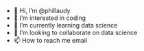 - 👋 Hi, I’m @phillaudy
- 👀 I’m interested in coding
- 🌱 I’m currently learning data science
- 💞️ I’m looking to collaborate on data science
- 📫 How to reach me email

<!---
phillaudy/phillaudy is a ✨ special ✨ repository because its `README.md` (this file) appears on your GitHub profile.
You can click the Preview link to take a look at your changes.
--->
